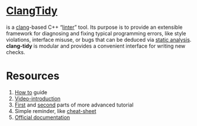 # [ClangTidy](https://clang.llvm.org/extra/clang-tidy/)

is a [clang](https://clang.llvm.org/)-based C++ “[linter](https://en.wikipedia.org/wiki/Lint_(software))” tool. Its purpose is to provide an extensible framework for diagnosing and fixing typical programming errors, like style violations, interface misuse, or bugs that can be deduced via [static analysis](https://en.wikipedia.org/wiki/Static_program_analysis). **clang-tidy** is modular and provides a convenient interface for writing new checks.

# Resources

1. [How to](https://github.com/KratosMultiphysics/Kratos/wiki/How-to-use-Clang-Tidy-to-automatically-correct-code) guide
2. [Video-introduction](https://www.youtube.com/watch?v=OchPaGEH4TE)
3. [First](https://www.kdab.com/clang-tidy-part-1-modernize-source-code-using-c11c14/) and [second](https://www.kdab.com/clang-tidy-part-2-integrate-qmake-and-other-build-systems-using-bear/) parts of more advanced tutorial
4. Simple reminder, like [cheat-sheet](https://codeyarns.com/2019/01/28/how-to-use-clang-tidy/)
5. [Official documentation](https://clang.llvm.org/extra/clang-tidy/)
